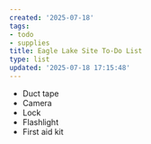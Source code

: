 ```yaml
---
created: '2025-07-18'
tags:
- todo
- supplies
title: Eagle Lake Site To-Do List
type: list
updated: '2025-07-18 17:15:48'
---
```


- Duct tape
- Camera
- Lock
- Flashlight
- First aid kit